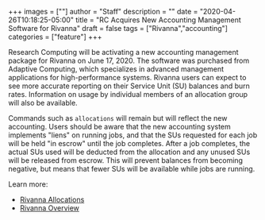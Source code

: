 +++
images = [""]
author = "Staff"
description = ""
date = "2020-04-26T10:18:25-05:00"
title = "RC Acquires New Accounting Management Software for Rivanna"
draft = false
tags = ["Rivanna","accounting"]
categories = ["feature"]
+++

Research Computing will be activating a new accounting management package for Rivanna on June 17, 2020. The software was purchased from Adaptive Computing, which specializes in advanced management applications for high-performance systems. Rivanna users can expect to see more accurate reporting on their Service Unit (SU) balances and burn rates. Information on usage by individual members of an allocation group will also be available.

Commands such as `allocations` will remain but will reflect the new accounting. Users should be aware that the new accounting system implements "liens" on running jobs, and that the SUs requested for each job will be held "in escrow" until the job completes. After a job completes, the actual SUs used will be deducted from the allocation and any unused SUs will be released from escrow. This will prevent balances from becoming negative, but means that fewer SUs will be available while jobs are running.

Learn more:
- [Rivanna Allocations](/userinfo/rivanna/allocations/)
- [Rivanna Overview](/userinfo/rivanna/overview/)
